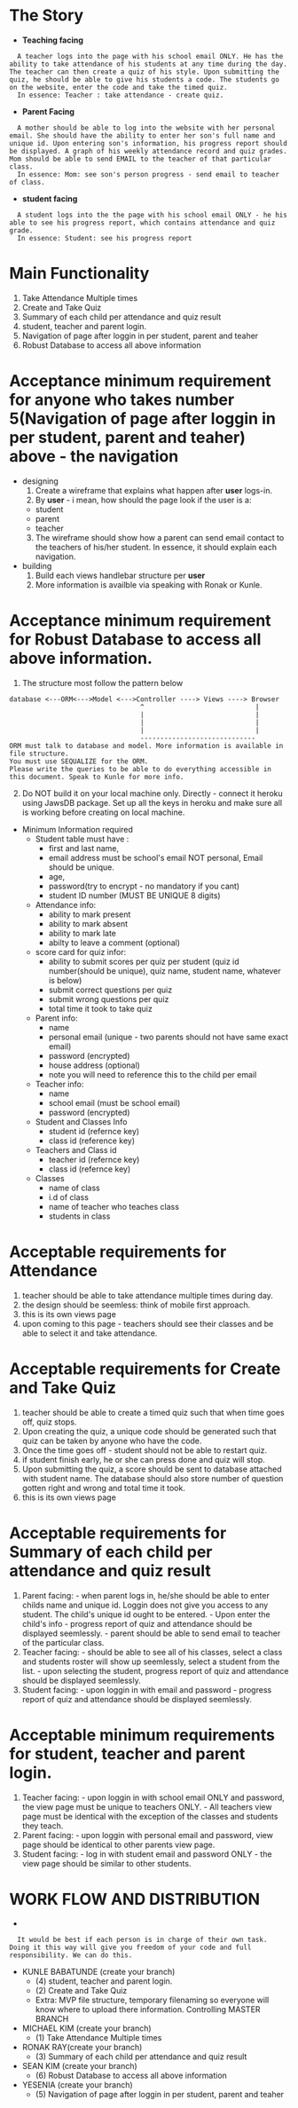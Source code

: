 # The Story
  *  **Teaching facing**
  ```
    A teacher logs into the page with his school email ONLY. He has the ability to take attendance of his students at any time during the day. The teacher can then create a quiz of his style. Upon submitting the quiz, he should be able to give his students a code. The students go on the website, enter the code and take the timed quiz. 
    In essence: Teacher : take attendance - create quiz.
  ```
  *  **Parent Facing**
  ```
    A mother should be able to log into the website with her personal email. She should have the ability to enter her son's full name and unique id. Upon entering son's information, his progress report should be displayed. A graph of his weekly attendance record and quiz grades. Mom should be able to send EMAIL to the teacher of that particular class.
    In essence: Mom: see son's person progress - send email to teacher of class.
  ```
  * **student facing**
  ```
    A student logs into the the page with his school email ONLY - he his able to see his progress report, which contains attendance and quiz grade.
    In essence: Student: see his progress report 
  ```
#  **Main Functionality** 
  1.	Take Attendance Multiple times
  2.	Create and Take Quiz 
  3.	Summary of each child per attendance and quiz result
  4.	student, teacher and parent login.
  5.	Navigation of page after loggin in per student, parent and teaher
  6.  Robust Database to access all above information

# Acceptance minimum requirement for anyone who takes number 5(Navigation of page after loggin in per student, parent and teaher) above - the navigation
  * designing
    1. Create a wireframe that explains what happen after **user** logs-in.
    2. By **user** - i mean, how should the page look if the user is a:
      - student
      - parent
      - teacher
    3. The wireframe should show how a parent can send email contact to the teachers of his/her student.
        In essence, it should explain each navigation.
  * building 
    1. Build each views handlebar structure per **user**
    2. More information is availble via speaking with Ronak or Kunle.

# Acceptance minimum requirement for Robust Database to access all above information.
  1. The structure most follow the pattern below
   ```
  database <---ORM<--->Model <--->Controller ----> Views ----> Browser
                                    ^                            |
                                    |                            |
                                    |                            |
                                    |                            |
                                    -----------------------------
  ORM must talk to database and model. More information is available in file structure.
  You must use SEQUALIZE for the ORM.
  Please write the queries to be able to do everything accessible in this document. Speak to Kunle for more info.
  ```
  2. Do NOT build it on your local machine only. Directly - connect it heroku using JawsDB package. Set up all the keys in heroku and make sure all is working before creating on local machine.

  * Minimum Information required
    * Student table must have :
      * first and last name, 
      * email address must be school's email NOT personal, Email should be unique.
      * age, 
      * password(try to encrypt - no mandatory if you cant)
      * student ID number (MUST BE UNIQUE 8 digits)
    * Attendance info:
      * ability to mark present
      * ability to mark absent 
      * ability to mark late
      * abilty to leave a comment (optional)
    * score card for quiz infor:
      * ability to submit scores per quiz per student (quiz id number(should be unique), quiz name, student name, whatever is below)
      * submit correct questions per quiz
      * submit wrong questions per quiz
      * total time it took to take quiz
    * Parent info:
      * name
      * personal email (unique - two parents should not have same exact email)
      * password (encrypted)
      * house address (optional)
      * note you will need to reference this to the child per email
    * Teacher info:
      * name
      * school email (must be school email)
      * password (encrypted)
    * Student and Classes Info
      * student id (refernce key)
      * class id (reference key)
    * Teachers and Class id
      * teacher id (refernce key)
      * class id (refernce key)
    * Classes
      * name of class
      * i.d of class
      * name of teacher who teaches class
      * students in class

# Acceptable requirements for Attendance
  1. teacher should be able to take attendance multiple times during day.
  2. the design should be seemless: think of mobile first approach. 
  3. this is its own views page
  4. upon coming to this page - teachers should see their classes and be able to select it and take   attendance.

# Acceptable requirements for Create and Take Quiz 
  1. teacher should be able to create a timed quiz such that when time goes off, quiz stops. 
  2. Upon creating the quiz, a unique code should be generated such that quiz can be taken by anyone who have the code.
  3. Once the time goes off - student should not be able to restart quiz. 
  4. if student finish early, he or she can press done and quiz will stop.
  5. Upon submitting the quiz, a score should be sent to database attached with student name. The database should also store number of question gotten right and wrong and total time it took.
  6. this is its own views page

# Acceptable requirements for Summary of each child per attendance and quiz result
  1. Parent facing:
    - when parent logs in, he/she should be able to enter childs name and unique id. Loggin does not give you access to any student. The child's unique id ought to be entered.
    - Upon enter the child's info - progress report of quiz and attendance should be displayed seemlessly.
    - parent should be able to send email to teacher of the particular class.
  2. Teacher facing: 
    - should be able to see all of his classes, select a class and students roster will show up seemlessly, select a student from the list.
    - upon selecting the student, progress report of quiz and attendance should be displayed seemlessly.
  3. Student facing:
    - upon loggin in with email and password - progress report of quiz and attendance should be displayed seemlessly.

# Acceptable minimum requirements for student, teacher and parent login.
  1. Teacher facing:
    - upon loggin in with school email ONLY and password, the view page must be unique to teachers ONLY. 
    - All teachers view page must be identical with the exception of the classes and students they teach.
  2. Parent facing:
    - upon loggin with personal email and password, view page should be identical to other parents view page.
  3. Student facing:
    - log in with student email and password ONLY
    - the view page should be similar to other students.

# WORK FLOW AND DISTRIBUTION
  * 
  ```
    It would be best if each person is in charge of their own task. Doing it this way will give you freedom of your code and full responsibility. We can do this.
  ```
  * KUNLE BABATUNDE (create your branch)
    - (4) student, teacher and parent login.
    - (2) Create and Take Quiz 
    - Extra: MVP file structure, temporary filenaming so everyone will know where to upload there information. Controlling MASTER BRANCH
  * MICHAEL KIM (create your branch)
    - (1) Take Attendance Multiple times
  * RONAK RAY(create your branch)
    - (3) Summary of each child per attendance and quiz result
  * SEAN KIM (create your branch)
    - (6) Robust Database to access all above information
  * YESENIA (create your branch)
    - (5) Navigation of page after loggin in per student, parent and teaher
